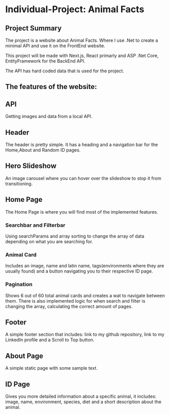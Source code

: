 # Individual-Project: Animal Facts

## Project Summary
The project is a website about Animal Facts. Where I use .Net to create a minimal API and use it on the FrontEnd website.

This project will be made with Next.js, React primarly and ASP .Net Core, EntityFramework for the BackEnd API.

The API has hard coded data that is used for the project.

## The features of the website:

## API
Getting images and data from a local API.

## Header
The header is pretty simple. It has a heading and a navigation bar for the Home,About and Random ID pages.

## Hero Slideshow
An image carousel where you can hover over the slideshow to stop it from transitioning.

## Home Page
The Home Page is where you will find most of the implemented features.

### Searchbar and Filterbar
Using searchParams and array sorting to change the array of data depending on what you are searching for.

### Animal Card
Includes an image, name and latin name, tags(environments where they are usually found) and a button navigating you to their respective ID page.

### Pagination
Shows 6 out of 60 total animal cards and creates a wat to navigate between them. There is also implemented logic for when search and filter is changing the array, calculating the correct amount of pages.

## Footer
A simple footer section that includes: link to my github repository, link to my LinkedIn profile and a Scroll to Top button.

## About Page
A simple static page with some sample text.

## ID Page
Gives you more detailed information about a specific animal, it includes: image, name, environment, species, diet and a short description about the animal.